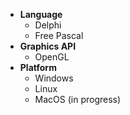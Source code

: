   * **Language**
    * Delphi
    * Free Pascal
  * **Graphics API**
    * OpenGL
  * **Platform**
    * Windows
    * Linux
    * MacOS (in progress)